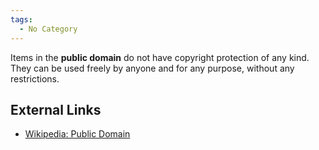 ```yaml
---
tags:
  - No Category
---
```

Items in the **public domain** do not have copyright protection of any
kind. They can be used freely by anyone and for any purpose, without any
restrictions.

## External Links

- [Wikipedia: Public Domain](https://en.wikipedia.org/wiki/Public_domain)